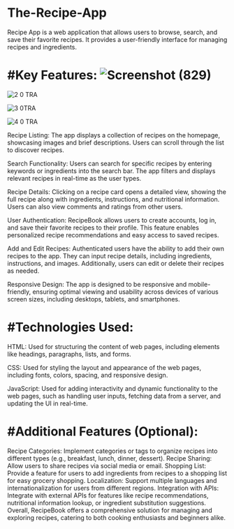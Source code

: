 # The-Recipe-App
Recipe App is a web application that allows users to browse, search, and save their favorite recipes. It provides a user-friendly interface for managing recipes and ingredients.

# #Key Features: ![Screenshot (829)](https://github.com/PrajjavalSrivastava/The-Recipe-App/assets/83862069/71bc10d9-a8ed-4bf7-84cb-b700ff51331e)
![2 0 TRA](https://github.com/PrajjavalSrivastava/The-Recipe-App/assets/83862069/2d2daf14-664d-4e9f-846a-2a5d7f6108c2)

![3 0TRA](https://github.com/PrajjavalSrivastava/The-Recipe-App/assets/83862069/1c9278ac-44f1-4efb-bfb2-5384f0778832)

![4 0 TRA](https://github.com/PrajjavalSrivastava/The-Recipe-App/assets/83862069/56bff749-63ba-4922-a95e-5e4b871d4156)

Recipe Listing: The app displays a collection of recipes on the homepage, showcasing images and brief descriptions. Users can scroll through the list to discover recipes.

Search Functionality: Users can search for specific recipes by entering keywords or ingredients into the search bar. The app filters and displays relevant recipes in real-time as the user types.

Recipe Details: Clicking on a recipe card opens a detailed view, showing the full recipe along with ingredients, instructions, and nutritional information. Users can also view comments and ratings from other users.

User Authentication: RecipeBook allows users to create accounts, log in, and save their favorite recipes to their profile. This feature enables personalized recipe recommendations and easy access to saved recipes.

Add and Edit Recipes: Authenticated users have the ability to add their own recipes to the app. They can input recipe details, including ingredients, instructions, and images. Additionally, users can edit or delete their recipes as needed.

Responsive Design: The app is designed to be responsive and mobile-friendly, ensuring optimal viewing and usability across devices of various screen sizes, including desktops, tablets, and smartphones.

# #Technologies Used:

HTML: Used for structuring the content of web pages, including elements like headings, paragraphs, lists, and forms.

CSS: Used for styling the layout and appearance of the web pages, including fonts, colors, spacing, and responsive design.

JavaScript: Used for adding interactivity and dynamic functionality to the web pages, such as handling user inputs, fetching data from a server, and updating the UI in real-time.

# #Additional Features (Optional):

Recipe Categories: Implement categories or tags to organize recipes into different types (e.g., breakfast, lunch, dinner, dessert).
Recipe Sharing: Allow users to share recipes via social media or email.
Shopping List: Provide a feature for users to add ingredients from recipes to a shopping list for easy grocery shopping.
Localization: Support multiple languages and internationalization for users from different regions.
Integration with APIs: Integrate with external APIs for features like recipe recommendations, nutritional information lookup, or ingredient substitution suggestions.
Overall, RecipeBook offers a comprehensive solution for managing and exploring recipes, catering to both cooking enthusiasts and beginners alike.
